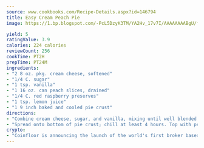 ```yaml
---
source: www.cookbooks.com/Recipe-Details.aspx?id=146794
title: Easy Cream Peach Pie
image: https://1.bp.blogspot.com/-PcL5DzyK3TM/YA2Hv_17v7I/AAAAAAAABgU/fyHeesSth_IZW9mL5lk6GxJO8cW8ksrGACLcBGAsYHQ/s320/12.png

yield: 5
ratingValue: 3.9
calories: 224 calories
reviewCount: 256
cookTime: PT2H
prepTime: PT24M
ingredients:
- "2 8 oz. pkg. cream cheese, softened"
- "1/4 C. sugar"
- "1 tsp. vanilla"
- "1 16 oz. can peach slices, drained"
- "1/4 C. red raspberry preserves"
- "1 tsp. lemon juice"
- "1 9 inch baked and cooled pie crust"
directions:
- "Combine cream cheese, sugar, and vanilla, mixing until well blended."
- "Spread onto bottom of pie crust; chill at least 4 hours. Top with peaches just before serving."
crypto:
- "Coinfloor is announcing the launch of the world's first broker based bitcoin marketplace."
---
```

